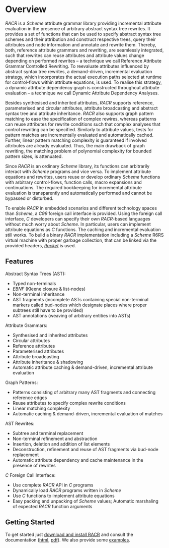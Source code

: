 # Overview #

_RACR_ is a _Scheme_ attribute grammar library providing incremental attribute evaluation in the presence of arbitrary abstract syntax tree rewrites. It provides a set of functions that can be used to specify abstract syntax tree schemes and their attribution and construct respective trees, query their attributes and node information and annotate and rewrite them. Thereby, both, reference attribute grammars and rewriting, are seamlessly integrated, such that rewrites can reuse attributes and attribute values change depending on performed rewrites – a technique we call Reference Attribute Grammar Controlled Rewriting. To reevaluate attributes influenced by abstract syntax tree rewrites, a demand-driven, incremental evaluation strategy, which incorporates the actual execution paths selected at runtime for control-flows within attribute equations, is used. To realise this strategy, a dynamic attribute dependency graph is constructed throughout attribute evaluation – a technique we call Dynamic Attribute Dependency Analyses.

Besides synthesised and inherited attributes, _RACR_ supports reference, parameterised and circular attributes, attribute broadcasting and abstract syntax tree and attribute inheritance. _RACR_ also supports graph pattern matching to ease the specification of complex rewires, whereas patterns can reuse attributes for rewrite conditions such that complex analyses that control rewriting can be specified. Similarly to attribute values, tests for pattern matches are incrementally evaluated and automatically cached. Further, linear pattern matching complexity is guaranteed if involved attributes are already evaluated. Thus, the main drawback of graph rewriting, the matching problem of polynomial complexity for bounded pattern sizes, is attenuated.

Since _RACR_ is an ordinary _Scheme_ library, its functions can arbitrarily interact with _Scheme_ programs and vice versa. To implement attribute equations and rewrites, users reuse or develop ordinary _Scheme_ functions with arbitrary control-flows, function calls, macro expansions and continuations. The required bookkeeping for incremental attribute evaluation is transparently and automatically performed and cannot be bypassed or disturbed.

To enable _RACR_ in embedded scenarios and different technology spaces than _Scheme_, a _C99_ foreign call interface is provided. Using the foreign call interface, _C_ developers can specify their own _RACR_-based languages without much worry about _Scheme_. In particular, users can implement attribute equations as _C_ functions. The caching and incremental evaluation still works. To build a binary _RACR_ implementation including a _Scheme_ R6RS virtual machine with proper garbage collection, that can be linked via the provided headers, _[Racket](http://racket-lang.org)_ is used.

## Features ##

Abstract Syntax Trees (AST):
  * Typed non-terminals
  * _EBNF_ (Kleene closure & list-nodes)
  * Non-terminal inheritance
  * AST fragments (incomplete ASTs containing special non-terminal markers called bud-nodes which designate places where proper subtrees still have to be provided)
  * AST annotations (weaving of arbitrary entities into ASTs)

Attribute Grammars:
  * Synthesised and inherited attributes
  * Circular attributes
  * Reference attributes
  * Parameterised attributes
  * Attribute broadcasting
  * Attribute inheritance & shadowing
  * Automatic attribute caching & demand-driven, incremental attribute evaluation

Graph Patterns:
  * Patterns consisting of arbitrary many AST fragments and connecting reference edges
  * Reuse attributes to specify complex rewrite conditions
  * Linear matching complexity
  * Automatic caching & demand-driven, incremental evaluation of matches

AST Rewrites:
  * Subtree and terminal replacement
  * Non-terminal refinement and abstraction
  * Insertion, deletion and addition of list elements
  * Deconstruction, refinement and reuse of AST fragments via bud-node replacement
  * Automatic attribute dependency and cache maintenance in the presence of rewrites

_C_ Foreign Call Interface:
  * Use complete _RACR_ API in _C_ programs
  * Dynamically load _RACR_ programs written in _Scheme_
  * Use _C_ functions to implement attribute equations
  * Easy packing and unpacking of _Scheme_ values; Automatic marshaling of expected _RACR_ function arguments

## Getting Started ##

To get started just [download and install RACR](Installation.md) and consult the documentation ([html](Documentation.md), [pdf](http://racr.googlecode.com/git/documentation/racr-manual.pdf)). We also provide some [examples](Examples.md).